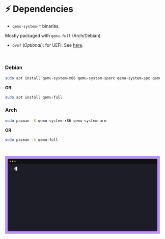 # ⚡️ Dependencies

- `qemu-system-*` binaries.

Mostly packaged with `qemu-full` (Arch/Debian).

- `ovmf` (*Optional*): for UEFI. See [here](/uefi.html).

</br>

### Debian

```sh
sudo apt install qemu-system-x86 qemu-system-sparc qemu-system-ppc qemu-system-arm
```

**OR** 

```sh
sudo apt install qemu-full
```

### Arch

```sh
sudo pacman -S qemu-system-x86 qemu-system-arm
```

**OR**

```sh
sudo pacman -S qemu-full
```

</br>

![dependencies](./gifs/dependencies.gif)



